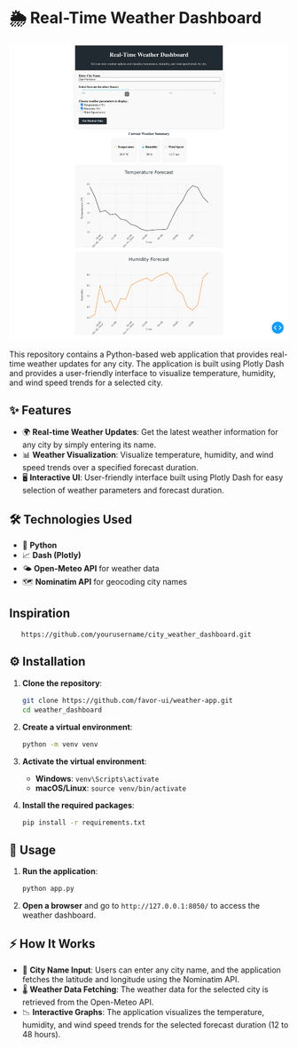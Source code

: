 # 🌦️ Real-Time Weather Dashboard

![🌐 Weather Dashboard Web Page](Screenshot.png)

This repository contains a Python-based web application that provides real-time weather updates for any city. The application is built using Plotly Dash and provides a user-friendly interface to visualize temperature, humidity, and wind speed trends for a selected city.

## ✨ Features

- 🌍 **Real-time Weather Updates**: Get the latest weather information for any city by simply entering its name.
- 📊 **Weather Visualization**: Visualize temperature, humidity, and wind speed trends over a specified forecast duration.
- 🖥️ **Interactive UI**: User-friendly interface built using Plotly Dash for easy selection of weather parameters and forecast duration.

## 🛠️ Technologies Used

- 🐍 **Python**
- 📈 **Dash (Plotly)**
- 🌤️ **Open-Meteo API** for weather data
- 🗺️ **Nominatim API** for geocoding city names

## Inspiration
   ```
      https://github.com/yourusername/city_weather_dashboard.git
   ```

## ⚙️ Installation

1. **Clone the repository**:

   ```sh
   git clone https://github.com/favor-ui/weather-app.git
   cd weather_dashboard
   ```

2. **Create a virtual environment**:

   ```sh
   python -m venv venv
   ```

3. **Activate the virtual environment**:

   - **Windows**: `venv\Scripts\activate`
   - **macOS/Linux**: `source venv/bin/activate`

4. **Install the required packages**:
   ```sh
   pip install -r requirements.txt
   ```

## 🚀 Usage

1. **Run the application**:

   ```sh
   python app.py
   ```

2. **Open a browser** and go to `http://127.0.0.1:8050/` to access the weather dashboard.

## ⚡ How It Works

- 🔎 **City Name Input**: Users can enter any city name, and the application fetches the latitude and longitude using the Nominatim API.
- 🌡️ **Weather Data Fetching**: The weather data for the selected city is retrieved from the Open-Meteo API.
- 📉 **Interactive Graphs**: The application visualizes the temperature, humidity, and wind speed trends for the selected forecast duration (12 to 48 hours).
